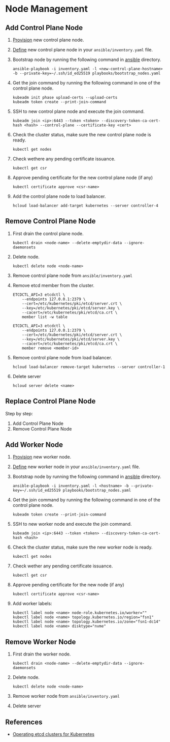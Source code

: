 # Node Management

## Add Control Plane Node

1. [Provision](./provision-nodes.md) new control plane node.
2. [Define](../ansible/README.md) new control plane node in your
   `ansible/inventory.yaml` file.
3. Bootstrap node by running the following command in [ansible](../ansible/)
   directory.

    ```shell
    ansible-playbook -i inventory.yaml -l <new-control-plane-hostname> -b --private-key=~/.ssh/id_ed25519 playbooks/bootstrap_nodes.yaml
    ```

4. Get the join command by running the following command in one of the control
   plane node.

    ```shell
    kubeadm init phase upload-certs --upload-certs
    kubeadm token create --print-join-command
    ```

5. SSH to new control plane node and execute the join command.

    ```shell
    kubeadm join <ip>:6443 --token <token> --discovery-token-ca-cert-hash <hash> --control-plane --certificate-key <cert>
    ```

6. Check the cluster status, make sure the new control plane node is ready.

    ```shell
    kubectl get nodes
    ```

7. Check wethere any pending certificate issuance.

    ```shell
    kubectl get csr
    ```

8. Approve pending certificate for the new control plane node (if any)

    ```shell
    kubectl certificate approve <csr-name>
    ```

9. Add the control plane node to load balancer.

    ```shell
    hcloud load-balancer add-target kubernetes --server controller-4
    ```

## Remove Control Plane Node

1. First drain the control plane node.

    ```shell
    kubectl drain <node-name> --delete-emptydir-data --ignore-daemonsets
    ```

2. Delete node.

    ```shell
    kubectl delete node <node-name>
    ```

3. Remove control plane node from `ansible/inventory.yaml`
4. Remove etcd member from the cluster.

    ```shell
    ETCDCTL_API=3 etcdctl \
        --endpoints 127.0.0.1:2379 \
        --cert=/etc/kubernetes/pki/etcd/server.crt \
        --key=/etc/kubernetes/pki/etcd/server.key \
        --cacert=/etc/kubernetes/pki/etcd/ca.crt \
        member list -w table

    ETCDCTL_API=3 etcdctl \
        --endpoints 127.0.0.1:2379 \
        --cert=/etc/kubernetes/pki/etcd/server.crt \
        --key=/etc/kubernetes/pki/etcd/server.key \
        --cacert=/etc/kubernetes/pki/etcd/ca.crt \
        member remove <member-id>
    ```

5. Remove control plane node from load balancer.

    ```shell
    hcloud load-balancer remove-target kubernetes --server controller-1
    ```

6. Delete server

    ```shell
    hcloud server delete <name>
    ```

## Replace Control Plane Node

Step by step:

1. Add Control Plane Node
2. Remove Control Plane Node

## Add Worker Node

1. [Provision](./provision-nodes.md) new worker node.
2. [Define](../ansible/README.md) new worker node in your
   `ansible/inventory.yaml` file.
3. Bootstrap node by running the following command in [ansible](../ansible/)
   directory.

    ```shell
    ansible-playbook -i inventory.yaml -l <hostname> -b --private-key=~/.ssh/id_ed25519 playbooks/bootstrap_nodes.yaml
    ```

4. Get the join command by running the following command in one of the control
   plane node.

    ```shell
    kubeadm token create --print-join-command
    ```

5. SSH to new worker node and execute the join command.

    ```shell
    kubeadm join <ip>:6443 --token <token> --discovery-token-ca-cert-hash <hash>
    ```

6. Check the cluster status, make sure the new worker node is ready.

    ```shell
    kubectl get nodes
    ```

7. Check wether any pending certificate issuance.

    ```shell
    kubectl get csr
    ```

8. Approve pending certificate for the new node (if any)

    ```shell
    kubectl certificate approve <csr-name>
    ```

9. Add worker labels:

    ```shell
    kubectl label node <name> node-role.kubernetes.io/worker=""
    kubectl label node <name> topology.kubernetes.io/region="fsn1"
    kubectl label node <name> topology.kubernetes.io/zone="fsn1-dc14"
    kubectl label node <name> disktype="nvme"
    ```

## Remove Worker Node

1. First drain the worker node.

    ```shell
    kubectl drain <node-name> --delete-emptydir-data --ignore-daemonsets
    ```

2. Delete node.

    ```shell
    kubectl delete node <node-name>
    ```

3. Remove worker node from `ansible/inventory.yaml`
4. Delete server

## References

-   [Operating etcd clusters for Kubernetes](https://kubernetes.io/docs/tasks/administer-cluster/configure-upgrade-etcd/)
